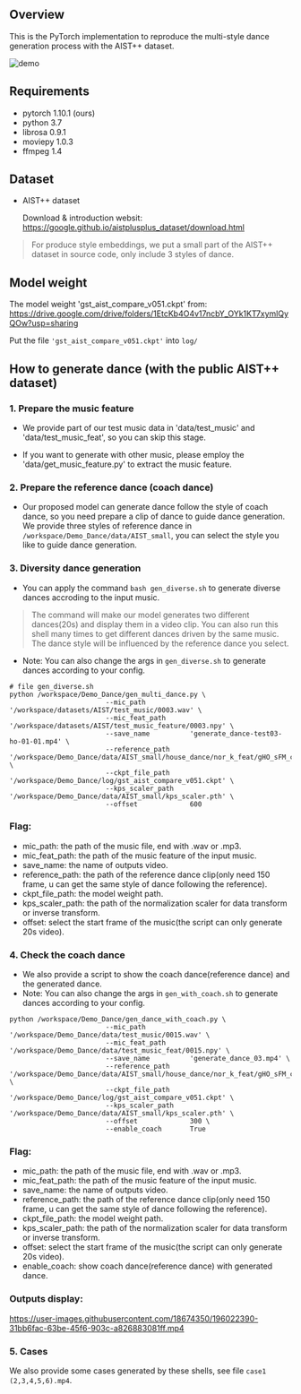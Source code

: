 ## Overview
This is the PyTorch implementation to reproduce the multi-style dance generation process with the AIST++ dataset.

![[demo](https://user-images.githubusercontent.com/18674350/196024853-81c74407-ae38-464f-bb32-9a9f10e89920.png)](https://youtu.be/AIGkObm99jk)


## Requirements
- pytorch 1.10.1 (ours)
- python 3.7
- librosa 0.9.1
- moviepy 1.0.3
- ffmpeg 1.4

## Dataset

- AIST++ dataset
    
    Download & introduction websit: https://google.github.io/aistplusplus_dataset/download.html

> For produce style embeddings, we put a small part of the AIST++ dataset in source code, only include 3 styles of dance.


## Model weight

The model weight 'gst_aist_compare_v051.ckpt' from: https://drive.google.com/drive/folders/1EtcKb4O4v17ncbY_OYk1KT7xymlQyQOw?usp=sharing

Put the file ```'gst_aist_compare_v051.ckpt'``` into ```log/```


## How to generate dance (with the public AIST++ dataset)

### 1. Prepare the music feature

- We provide part of our test music data in 'data/test_music' and 'data/test_music_feat', so you can skip this stage.

- If you want to generate with other music, please employ the 'data/get_music_feature.py' to extract the music feature.

### 2. Prepare the reference dance  (coach dance)

- Our proposed model can generate dance follow the style of coach dance, so you need prepare a clip of dance to guide dance generation. We provide three styles of reference dance in ```
/workspace/Demo_Dance/data/AIST_small```, you can select the style you like to guide dance generation. 

### 3. Diversity dance generation

- You can apply the command ```bash gen_diverse.sh``` to generate diverse dances accroding to the input music.
> The command will make our model generates two different dances(20s) and display them in a video clip. You can also run this shell many times to get different dances driven by the same music. The dance style will be influenced by the reference dance you select.

- Note: You can also change the args in ```gen_diverse.sh``` to generate dances according to your config.
```
# file gen_diverse.sh
python /workspace/Demo_Dance/gen_multi_dance.py \
                        --mic_path           '/workspace/datasets/AIST/test_music/0003.wav' \
                        --mic_feat_path      '/workspace/datasets/AIST/test_music_feature/0003.npy' \
                        --save_name          'generate_dance-test03-ho-01-01.mp4' \
                        --reference_path     '/workspace/Demo_Dance/data/AIST_small/house_dance/nor_k_feat/gHO_sFM_cAll_d19_mHO0_ch01.npy' \
                        --ckpt_file_path     '/workspace/Demo_Dance/log/gst_aist_compare_v051.ckpt' \
                        --kps_scaler_path    '/workspace/Demo_Dance/data/AIST_small/kps_scaler.pth' \
                        --offset             600

```

### Flag:
- mic_path: the path of the music file, end with .wav or .mp3.
- mic_feat_path: the path of the music feature of the input music.
- save_name: the name of outputs video.
- reference_path: the path of the reference dance clip(only need 150 frame, u can get the same style of dance following the reference).
- ckpt_file_path: the model weight path.
- kps_scaler_path: the path of the normalization scaler for data transform or inverse transform.
- offset: select the start frame of the music(the script can only generate 20s video).




### 4. Check the coach dance

- We also provide a script to show the coach dance(reference dance) and the generated dance.
- Note: You can also change the args in ```gen_with_coach.sh``` to generate dances according to your config.
```
python /workspace/Demo_Dance/gen_dance_with_coach.py \
                        --mic_path           '/workspace/Demo_Dance/data/test_music/0015.wav' \
                        --mic_feat_path      '/workspace/Demo_Dance/data/test_music_feat/0015.npy' \
                        --save_name          'generate_dance_03.mp4' \
                        --reference_path     '/workspace/Demo_Dance/data/AIST_small/house_dance/nor_k_feat/gHO_sFM_cAll_d19_mHO0_ch01.npy' \
                        --ckpt_file_path     '/workspace/Demo_Dance/log/gst_aist_compare_v051.ckpt' \
                        --kps_scaler_path    '/workspace/Demo_Dance/data/AIST_small/kps_scaler.pth' \
                        --offset             300 \
                        --enable_coach       True

```

### Flag:
- mic_path: the path of the music file, end with .wav or .mp3.
- mic_feat_path: the path of the music feature of the input music.
- save_name: the name of outputs video.
- reference_path: the path of the reference dance clip(only need 150 frame, u can get the same style of dance following the reference).
- ckpt_file_path: the model weight path.
- kps_scaler_path: the path of the normalization scaler for data transform or inverse transform.
- offset: select the start frame of the music(the script can only generate 20s video).
- enable_coach: show coach dance(reference dance) with generated dance.

### Outputs display:



https://user-images.githubusercontent.com/18674350/196022390-31bb6fac-63be-45f6-903c-a826883081ff.mp4



### 5. Cases

We also provide some cases generated by these shells, see file ```case1 (2,3,4,5,6).mp4```.








